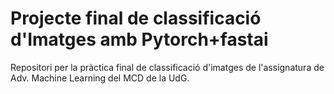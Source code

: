 # Projecte final de classificació d'Imatges amb Pytorch+fastai
Repositori per la pràctica final de classificació d'imatges de l'assignatura de Adv. Machine Learning del MCD de la UdG.

